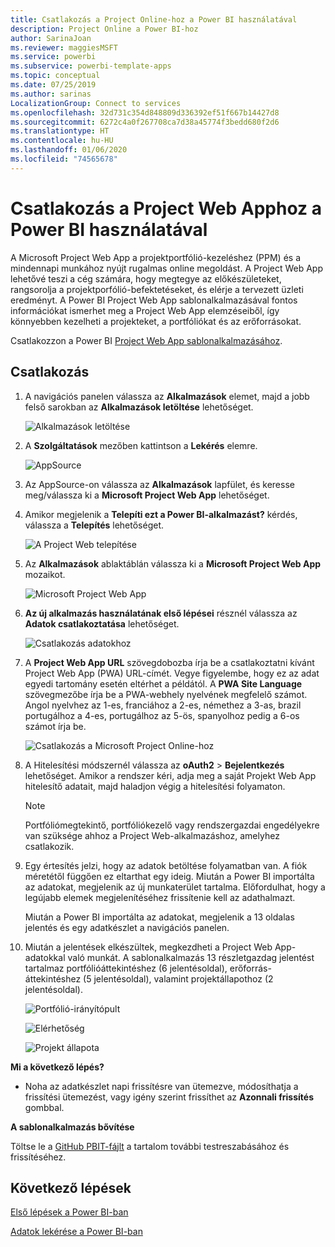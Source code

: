 ```yaml
---
title: Csatlakozás a Project Online-hoz a Power BI használatával
description: Project Online a Power BI-hoz
author: SarinaJoan
ms.reviewer: maggiesMSFT
ms.service: powerbi
ms.subservice: powerbi-template-apps
ms.topic: conceptual
ms.date: 07/25/2019
ms.author: sarinas
LocalizationGroup: Connect to services
ms.openlocfilehash: 32d731c354d848809d336392ef51f667b14427d8
ms.sourcegitcommit: 6272c4a0f267708ca7d38a45774f3bedd680f2d6
ms.translationtype: HT
ms.contentlocale: hu-HU
ms.lasthandoff: 01/06/2020
ms.locfileid: "74565678"
---
```

# <a name="connect-to-project-web-app-with-power-bi"></a>Csatlakozás a Project Web Apphoz a Power BI használatával
A Microsoft Project Web App a projektportfólió-kezeléshez (PPM) és a mindennapi munkához nyújt rugalmas online megoldást. A Project Web App lehetővé teszi a cég számára, hogy megtegye az előkészületeket, rangsorolja a projektporfólió-befektetéseket, és elérje a tervezett üzleti eredményt. A Power BI Project Web App sablonalkalmazásával fontos információkat ismerhet meg a Project Web App elemzéseiből, így könnyebben kezelheti a projekteket, a portfóliókat és az erőforrásokat.

Csatlakozzon a Power BI [Project Web App sablonalkalmazásához](https://appsource.microsoft.com/product/power-bi/pbi_msprojectonline.pbi-microsoftprojectwebapp).

## <a name="how-to-connect"></a>Csatlakozás

1. A navigációs panelen válassza az **Alkalmazások** elemet, majd a jobb felső sarokban az **Alkalmazások letöltése** lehetőséget.

    ![Alkalmazások letöltése](media/service-connect-to-project-online/GetApps.png)

2. A **Szolgáltatások** mezőben kattintson a **Lekérés** elemre.
   
   ![AppSource](media/service-connect-to-project-online/AppSource.png)
3. Az AppSource-on válassza az **Alkalmazások** lapfület, és keresse meg/válassza ki a **Microsoft Project Web App** lehetőséget.
   
4. Amikor megjelenik a **Telepíti ezt a Power BI-alkalmazást?** kérdés, válassza a **Telepítés** lehetőséget. 

   ![A Project Web telepítése](media/service-connect-to-project-online/ProjectTile.png)
5. Az **Alkalmazások** ablaktáblán válassza ki a **Microsoft Project Web App** mozaikot. 
   
   ![Microsoft Project Web App](media/service-connect-to-project-online/getstarted.png)
6. **Az új alkalmazás használatának első lépései** résznél válassza az **Adatok csatlakoztatása** lehetőséget.
   
   ![Csatlakozás adatokhoz](media/service-connect-to-project-online/mproject.png)
7. A **Project Web App URL** szövegdobozba írja be a csatlakoztatni kívánt Project Web App (PWA) URL-címét.  Vegye figyelembe, hogy ez az adat egyedi tartomány esetén eltérhet a példától. A **PWA Site Language** szövegmezőbe írja be a PWA-webhely nyelvének megfelelő számot. Angol nyelvhez az 1-es, franciához a 2-es, némethez a 3-as, brazil portugálhoz a 4-es, portugálhoz az 5-ös, spanyolhoz pedig a 6-os számot írja be. 
   
   ![Csatlakozás a Microsoft Project Online-hoz](media/service-connect-to-project-online/params.png)
8. A Hitelesítési módszernél válassza az **oAuth2** \> **Bejelentkezés** lehetőséget. Amikor a rendszer kéri, adja meg a saját Projekt Web App hitelesítő adatait, majd haladjon végig a hitelesítési folyamaton.

    > [!NOTE]
    > Portfóliómegtekintő, portfóliókezelő vagy rendszergazdai engedélyekre van szüksége ahhoz a Project Web-alkalmazáshoz, amelyhez csatlakozik.

9. Egy értesítés jelzi, hogy az adatok betöltése folyamatban van. A fiók méretétől függően ez eltarthat egy ideig. Miután a Power BI importálta az adatokat, megjelenik az új munkaterület tartalma. Előfordulhat, hogy a legújabb elemek megjelenítéséhez frissítenie kell az adathalmazt. 

    Miután a Power BI importálta az adatokat, megjelenik a 13 oldalas jelentés és egy adatkészlet a navigációs panelen. 

10. Miután a jelentések elkészültek, megkezdheti a Project Web App-adatokkal való munkát. A sablonalkalmazás 13 részletgazdag jelentést tartalmaz portfólióáttekintéshez (6 jelentésoldal), erőforrás-áttekintéshez (5 jelentésoldal), valamint projektállapothoz (2 jelentésoldal). 

    ![Portfólió-irányítópult](media/service-connect-to-project-online/report1.png)
   
    ![Elérhetőség](media/service-connect-to-project-online/report3.png)
   
    ![Projekt állapota](media/service-connect-to-project-online/report2.png)

**Mi a következő lépés?**

* Noha az adatkészlet napi frissítésre van ütemezve, módosíthatja a frissítési ütemezést, vagy igény szerint frissíthet az **Azonnali frissítés** gombbal.

**A sablonalkalmazás bővítése**

Töltse le a [GitHub PBIT-fájlt](https://github.com/OfficeDev/Project-Power-BI-Content-Packs) a tartalom további testreszabásához és frissítéséhez.

## <a name="next-steps"></a>Következő lépések
[Első lépések a Power BI-ban](service-get-started.md)

[Adatok lekérése a Power BI-ban](service-get-data.md)

